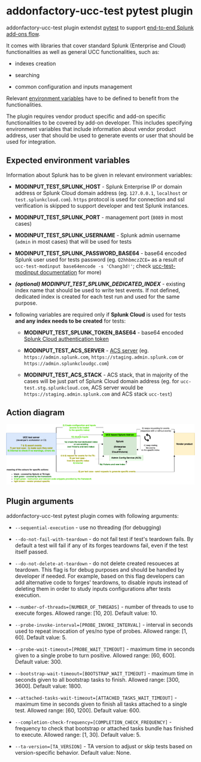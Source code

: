 # addonfactory-ucc-test pytest plugin

addonfactory-ucc-test plugin extendst [pytest](https://pytest.org/) to support [end-to-end Splunk add-ons flow](#action-diagram).

It comes with libraries that cover standard Splunk (Enterprise and Cloud) functionalities as well as general UCC functionalities, such as:

- indexes creation

- searching

- common configuration and inputs management

Relevant [environment variables](#expected-environment-variables) have to be defined to benefit from the functionalities.

The plugin requires vendor product specific and add-on specific functionalities to be covered by add-on developer.
This includes specifying environment variables that include information about vendor product address, user that should be used to generate events or user that should be used for integration.

## Expected environment variables

Information about Splunk has to be given in relevant environment variables:

- **MODINPUT_TEST_SPLUNK_HOST** - Splunk Enterprise IP or domain address or Splunk Cloud domain address (eg. `127.0.0.1`, `localhost` or `test.splunkcloud.com`). `https` protocol is used for connection and ssl verification is skipped to support developer and test Splunk instances.

- **MODINPUT_TEST_SPLUNK_PORT** - management port (`8089` in most cases)

- **MODINPUT_TEST_SPLUNK_USERNAME** - Splunk admin username (`admin` in most cases) that will be used for tests

- **MODINPUT_TEST_SPLUNK_PASSWORD_BASE64** - base64 encoded Splunk user used for tests password  (eg. `Q2hhbmczZCE=`  as a result of `ucc-test-modinput base64encode -s 'Chang3d!'`; check [ucc-test-modinput documentation](./ucc-test-modinput_cli_tool.md) for more)

- ***(optional) MODINPUT_TEST_SPLUNK_DEDICATED_INDEX*** - existing index name that should be used to write test events. If not defined, dedicated index is created for each test run and used for the same purpose.

- following variables are required only if **Splunk Cloud** is used for tests **and any index needs to be created** for tests:

    - **MODINPUT_TEST_SPLUNK_TOKEN_BASE64** - base64 encoded [Splunk Cloud authentication token](https://docs.splunk.com/Documentation/SplunkCloud/latest/Security/CreateAuthTokens)

    - **MODINPUT_TEST_ACS_SERVER** -  [ACS server](https://docs.splunk.com/Documentation/SplunkCloud/latest/Config/ACSCLI#Set_environment_variables) (eg. `https://admin.splunk.com`, `https://staging.admin.splunk.com` or `https://admin.splunkcloudgc.com`)

    - **MODINPUT_TEST_ACS_STACK** - ACS stack, that in majority of the cases will be just part of Splunk Cloud domain address (eg. for `ucc-test.stg.splunkcloud.com`, ACS server would be `https://staging.admin.splunk.com` and ACS stack `ucc-test`)

## Action diagram

![image](images/addonfactory-ucc-test-action-diagram.png)
<!--
https://app.diagrams.net/#G176U5PybjM_AZ2A_fMCUYRVkRoJJ4CKJp#%7B%22pageId%22%3A%22kMcs2QKimi5lbFpNUQGU%22%7D
-->

## Plugin arguments

addonfactory-ucc-test pytest plugin comes with following arguments:

- `--sequential-execution` - use no threading (for debugging)

- `--do-not-fail-with-teardown` - do not fail test if test's teardown fails. By default a test will fail if any of its forges teardowns fail, even if the test itself passed.

- `--do-not-delete-at-teardown` - do not delete created resoueces at teardown. This flag is for debug purposes and should be handled by developer if needed. For example, based on this flag developers can add alternative code to forges' teardowns, to disable inputs instead of deleting them in order to study inputs configurations after tests execution.

- `--number-of-threads=[NUMBER_OF_THREADS]` - number of threads to use to execute forges. Allowed range: [10, 20]. Default value: 10.

- `--probe-invoke-interval=[PROBE_INVOKE_INTERVAL]` - interval in seconds used to repeat invocation of yes/no type of probes. Allowed range: [1, 60]. Default value: 5.

- `--probe-wait-timeout=[PROBE_WAIT_TIMEOUT]` - maximum time in seconds given to a single probe to turn positive. Allowed range: [60, 600]. Default value: 300.

- `--bootstrap-wait-timeout=[BOOTSTRAP_WAIT_TIMEOUT]` - maximum time in seconds given to all bootstrap tasks to finish. Allowed range: [300, 3600]. Default value: 1800.

- `--attached-tasks-wait-timeout=[ATTACHED_TASKS_WAIT_TIMEOUT]` - maximum time in seconds given to finish all tasks attached to a single test. Allowed range: [60, 1200]. Default value: 600.

- `--completion-check-frequency=[COMPLETION_CHECK_FREQUENCY]` - frequency to check that bootstrap or attached tasks bundle has finished to execute. Allowed range: [1, 30]. Default value: 5.

- `--ta-version=[TA_VERSION]` - TA version to adjust or skip tests based on version-specific behavior. Default value: None.
